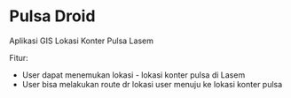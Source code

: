 # Pulsa Droid
Aplikasi GIS Lokasi Konter Pulsa Lasem

Fitur: 
- User dapat menemukan lokasi - lokasi konter pulsa di Lasem
- User bisa melakukan route dr lokasi user menuju ke lokasi konter pulsa
